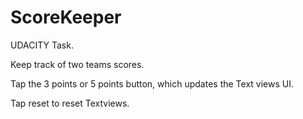 # ScoreKeeper

UDACITY Task. 


Keep track of two teams scores.

Tap the 3 points or 5 points button, which updates the Text views UI.

Tap reset to reset Textviews.
